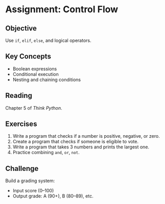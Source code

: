 
# Assignment: Control Flow

## Objective
Use `if`, `elif`, `else`, and logical operators.

## Key Concepts
- Boolean expressions
- Conditional execution
- Nesting and chaining conditions

## Reading
Chapter 5 of *Think Python*.

## Exercises
1. Write a program that checks if a number is positive, negative, or zero.
2. Create a program that checks if someone is eligible to vote.
3. Write a program that takes 3 numbers and prints the largest one.
4. Practice combining `and`, `or`, `not`.

## Challenge
Build a grading system:
- Input score (0–100)
- Output grade: A (90+), B (80–89), etc.
